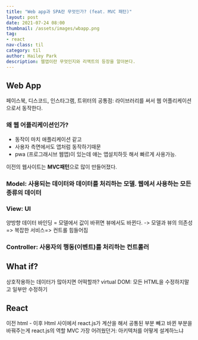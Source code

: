 ```yaml
---
title: "Web app과 SPA란 무엇인가? (feat. MVC 패턴)"
layout: post
date: 2021-07-24 08:00
thumbnail: /assets/images/wbapp.png
tag:
- react
nav-class: til
category: til
author: Hailey Park
description: 웹앱이란 무엇인지와 리액트의 등장을 알아본다.
---
```


## Web App

페이스북, 디스코드, 인스타그램, 트위터의 공통점: 라이브러리를 써서 웹 어플리케이션으로서 동작한다. 

### 왜 웹 어플리케이션인가?

- 동작이 마치 애플리케이션 같고
- 사용자 측면에서도 앱처럼 동작하기때문
- pwa (프로그래시브 웹앱)이 있는데 얘는 앱설치하듯 해서 빠르게 사용가능. 

이전의 웹사이트는 **MVC패턴**으로 많이 만들어졌다. 
### Model: 사용되는 데이터와 데이터를 처리하는 모델. 웹에서 사용하는 모든 종류의 데이터

### View: UI
양방향 데이터 바인딩 = 모델에서 값이 바뀌면 뷰에서도 바뀐다. -> 모델과 뷰의 의존성 => 복잡한 서비스=> 컨트롤 힘들어짐
### Controller: 사용자의 행동(이벤트)를 처리하는 컨트롤러

## What if?
상호작용하는 데이터가 많아지면 어떡할까?
virtual DOM: 모든 HTML을 수정하지말고 일부만 수정하기

## React
이전 html - 이후 Html 사이에서 react.js가 계산을 해서 공통된 부분 빼고 바뀐 부분을 바꿔주는게 react.js의 역할
MVC 가장 어려웠던거: 아키텍처를 어떻게 설계하느냐
